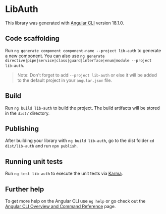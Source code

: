 # LibAuth

This library was generated with [Angular CLI](https://github.com/angular/angular-cli) version 18.1.0.

## Code scaffolding

Run `ng generate component component-name --project lib-auth` to generate a new component. You can also use `ng generate directive|pipe|service|class|guard|interface|enum|module --project lib-auth`.
> Note: Don't forget to add `--project lib-auth` or else it will be added to the default project in your `angular.json` file. 

## Build

Run `ng build lib-auth` to build the project. The build artifacts will be stored in the `dist/` directory.

## Publishing

After building your library with `ng build lib-auth`, go to the dist folder `cd dist/lib-auth` and run `npm publish`.

## Running unit tests

Run `ng test lib-auth` to execute the unit tests via [Karma](https://karma-runner.github.io).

## Further help

To get more help on the Angular CLI use `ng help` or go check out the [Angular CLI Overview and Command Reference](https://angular.dev/tools/cli) page.
